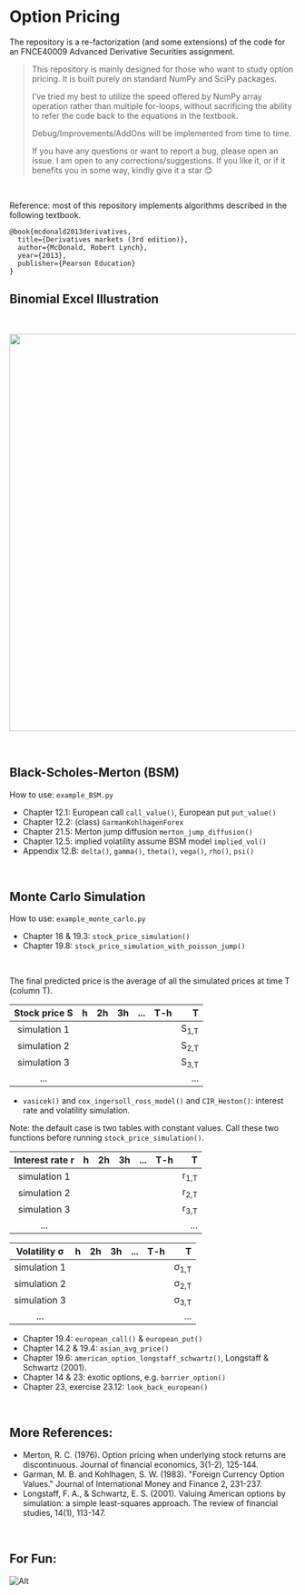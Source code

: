 # Option Pricing

The repository is a re-factorization (and some extensions) of the code for an FNCE40009 Advanced Derivative Securities
assignment.
> This repository is mainly designed for those who want to study option pricing.
> It is built purely on standard NumPy and SciPy packages.
>
> I've tried my best to utilize the speed offered by NumPy array operation rather than multiple for-loops,
> without sacrificing the ability to refer the code back to the equations in the textbook.
>
> Debug/Improvements/AddOns will be implemented from time to time.
>
> If you have any questions or want to report a bug, please open an issue. I am open to any corrections/suggestions.
> If you like it, or if it benefits you in some way, kindly give it a star 😊

<br/>

Reference: most of this repository implements algorithms described in the following textbook.

```
@book{mcdonald2013derivatives,
  title={Derivatives markets (3rd edition)},
  author={McDonald, Robert Lynch},
  year={2013},
  publisher={Pearson Education}
}
```

## Binomial Excel Illustration

<br/>

<p align="center">
    <img width="700px" src="./binomial_excel/binomial_illustration.png">
</p>

<br/>

## Black-Scholes-Merton (BSM)

How to use: `example_BSM.py`

* Chapter 12.1: European call `call_value()`, European put `put_value()`
* Chapter 12.2: (class) `GarmanKohlhagenForex`
* Chapter 21.5: Merton jump diffusion `merton_jump_diffusion()`
* Chapter 12.5: implied volatility assume BSM model `implied_vol()`
* Appendix 12.B: `delta()`, `gamma()`, `theta()`, `vega()`, `rho()`, `psi()`

<br/>

## Monte Carlo Simulation

How to use: `example_monte_carlo.py`

* Chapter 18 & 19.3: `stock_price_simulation()`
* Chapter 19.8: `stock_price_simulation_with_poisson_jump()`

<br/>

The final predicted price is the average of all the simulated prices at time T (column T).

| Stock price S | h | 2h  | 3h | ... |T-h|                T |
|:-------------:|:---------:| -----:| -----:| -----:| -----:|-----------------:|
| simulation 1  |   |   |  |  |  |  S<sub>1,T</sub> |
| simulation 2  |   |   |  |  |  |  S<sub>2,T</sub> |
| simulation 3  |   |   |  |  |  |  S<sub>3,T</sub> |
|      ...      |   |   |  |  |  |              ... |

* `vasicek()` and `cox_ingersoll_ross_model()` and `CIR_Heston()`: interest rate and volatility simulation.

Note: the default case is two tables with constant values. Call these two functions before
running `stock_price_simulation()`.

| Interest rate r | h | 2h  | 3h | ... |T-h|               T |
| :---------: |:---------:| -----:| -----:| -----:| -----:|----------------:|
| simulation 1 |   |   |  |  |  | r<sub>1,T</sub> |
| simulation 2 |   |   |  |  |  | r<sub>2,T</sub> |
| simulation 3 |   |   |  |  |  | r<sub>3,T</sub> |
| ... |   |   |  |  |  |             ... |

| Volatility &sigma; | h | 2h  | 3h | ... |T-h|                     T |
|:------------------:|:---------:| -----:| -----:| -----:| -----:|----------------------:|
|    simulation 1    |   |   |  |  |  | &sigma;<sub>1,T</sub> |
|    simulation 2    |   |   |  |  |  | &sigma;<sub>2,T</sub> |
|    simulation 3    |   |   |  |  |  | &sigma;<sub>3,T</sub> |
|        ...         |   |   |  |  |  |                   ... |

* Chapter 19.4: `european_call()` & `european_put()`
* Chapter 14.2 & 19.4: `asian_avg_price()`
* Chapter 19.6: `american_option_longstaff_schwartz()`, Longstaff & Schwartz (2001).
* Chapter 14 & 23: exotic options, e.g. `barrier_option()`
* Chapter 23, exercise 23.12: `look_back_european()`

<br/>

## More References:

* Merton, R. C. (1976). Option pricing when underlying stock returns are discontinuous. Journal of financial economics,
  3(1-2), 125-144.
* Garman, M. B. and Kohlhagen, S. W. (1983). "Foreign Currency Option Values." Journal of International Money and
  Finance 2, 231-237.
* Longstaff, F. A., & Schwartz, E. S. (2001). Valuing American options by simulation: a simple least-squares approach.
  The review of financial studies, 14(1), 113-147.

<br/>

## For Fun:

![Alt](https://repobeats.axiom.co/api/embed/b002e14d33548265f332c023aa55c9df8ee9e6c1.svg "Repobeats analytics image")
